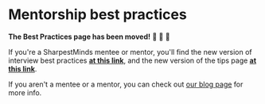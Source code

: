 # Mentorship best practices

**The Best Practices page has been moved!** 🚛 🚛 🚛

If you're a SharpestMinds mentee or mentor, you'll find the new version of interview best practices **[at this link](https://app.sharpestminds.com/static-page/how-to-interview-a-mentee-applicant)**, and the new version of the tips page **[at this link](https://app.sharpestminds.com/static-page/what-to-do-on-your-first-call)**.

If you aren't a mentee or a mentor, you can check out [our blog page](https://www.sharpestminds.com/blog) for more info.

